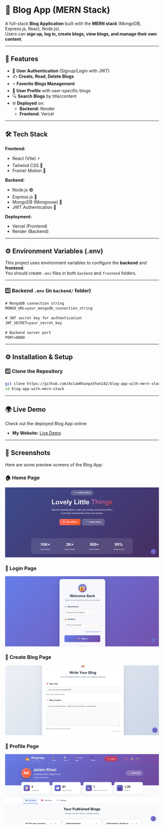 # 📖 Blog App (MERN Stack)

A full-stack **Blog Application** built with the **MERN stack** (MongoDB, Express.js, React, Node.js).  
Users can **sign up, log in, create blogs, view blogs, and manage their own content**.  

---

## 🚀 Features

- 🔑 **User Authentication** (Signup/Login with JWT)  
- ✍️ **Create, Read, Delete Blogs**  
- ⭐ **Favorite Blogs Management**  
- 👤 **User Profile** with user-specific blogs  
- 🔍 **Search Blogs** by title/content  
- 🌐 **Deployed** on:
  - **Backend:** Render  
  - **Frontend:** Vercel  

---

## 🛠️ Tech Stack

**Frontend:**  
- React (Vite) ⚡  
- Tailwind CSS 🎨  
- Framer Motion 🎥  

**Backend:**  
- Node.js 🟢  
- Express.js 🚂  
- MongoDB (Mongoose) 🍃  
- JWT Authentication 🔐  

**Deployment:**  
- Vercel (Frontend)  
- Render (Backend)  

---

## ⚙️ Environment Variables (.env)

This project uses environment variables to configure the **backend** and **frontend**.  
You should create `.env` files in both `backend` and `frontend` folders.  

---

### 1️⃣ Backend `.env` (in `backend/` folder)

```env
# MongoDB connection string
MONGO_URL=your_mongodb_connection_string

# JWT secret key for authentication
JWT_SECRET=your_secret_key

# Backend server port
PORT=8000

```
---

## ⚙️ Installation & Setup

### 1️⃣ Clone the Repository
```bash
git clone https://github.com/AslamKhanpathan142/blog-app-with-mern-stack.git
cd blog-app-with-mern-stack

```
---

## 🌍 Live Demo

Check out the deployed Blog App online:

- **My Website:** [Live Demo](https://blog-app-with-mern-stack-ten.vercel.app)  


---

## 📸 Screenshots

Here are some preview screens of the Blog App:

### 🏠 Home Page
![Home Page](./screenshots/home.png)

### 🔑 Login Page
![Login Page](./screenshots/login.png)

### 📝 Create Blog Page
![Create Blog Page](./screenshots/create.png)

### 👤 Profile Page
![Profile Page](./screenshots/profile.png)



